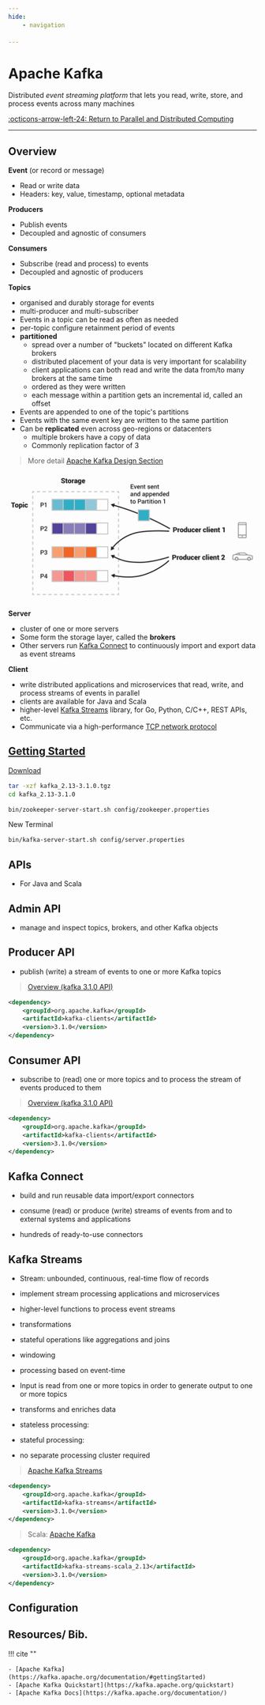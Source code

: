 ```yaml
---
hide:
    - navigation

---
```


# Apache Kafka

Distributed *event streaming platform* that lets you read, write, store, and process events across many machines

[:octicons-arrow-left-24: Return to Parallel and Distributed Computing](/Knowledge-Notebook/Parallel-Distributed/)

---

## Overview

**Event** (or record or message)
- Read or write data
- Headers: key, value, timestamp, optional metadata

**Producers**

- Publish events
- Decoupled and agnostic of consumers

**Consumers**

- Subscribe (read and process) to events
- Decoupled and agnostic of producers

**Topics**

- organised and durably storage for events
- multi-producer and multi-subscriber
- Events in a topic can be read as often as needed
- per-topic configure retainment period of events
- **partitioned**
    - spread over a number of &quot;buckets&quot; located on different Kafka brokers
    - distributed placement of your data is very important for scalability
    - client applications can both read and write the data from/to many brokers at the same time
    - ordered as they were written
    - each message within a partition gets an incremental id, called an offset
- Events are appended to one of the topic&#39;s partitions
- Events with the same event key are written to the same partition
- Can be **replicated** even across geo-regions or datacenters
    - multiple brokers have a copy of data
    - Commonly replication factor of 3


> More detail [Apache Kafka Design Section](https://kafka.apache.org/documentation/#design)


![](../../assets/streams-and-tables-p1_p4.png)

**Server**

- cluster of one or more servers
- Some form the storage layer, called the **brokers**
- Other servers run [Kafka Connect](https://kafka.apache.org/documentation/#connect) to continuously import and export data as event streams

**Client**

- write distributed applications and microservices that read, write, and process streams of events in parallel
- clients are available for Java and Scala
- higher-level [Kafka Streams](https://kafka.apache.org/documentation/streams/) library, for Go, Python, C/C++, REST APIs, etc.
- Communicate via a high-performance [TCP network protocol](https://kafka.apache.org/protocol.html)

## [Getting Started](https://kafka.apache.org/documentation/#quickstart)
[Download](https://www.apache.org/dyn/closer.cgi?path=/kafka/3.1.0/kafka_2.13-3.1.0.tgz)

```bash
tar -xzf kafka_2.13-3.1.0.tgz
cd kafka_2.13-3.1.0
```

```bash
bin/zookeeper-server-start.sh config/zookeeper.properties
```

New Terminal

```bash
bin/kafka-server-start.sh config/server.properties
```

## APIs

- For Java and Scala

## Admin API

- manage and inspect topics, brokers, and other Kafka objects

## Producer API

- publish (write) a stream of events to one or more Kafka topics

> [Overview (kafka 3.1.0 API)](https://kafka.apache.org/31/javadoc/index.html?org/apache/kafka/clients/producer/KafkaProducer.html)

```xml
<dependency>
    <groupId>org.apache.kafka</groupId>
    <artifactId>kafka-clients</artifactId>
    <version>3.1.0</version>
</dependency>
```

## Consumer API

- subscribe to (read) one or more topics and to process the stream of events produced to them

> [Overview (kafka 3.1.0 API)](https://kafka.apache.org/31/javadoc/index.html?org/apache/kafka/clients/consumer/KafkaConsumer.html)

```xml
<dependency>
    <groupId>org.apache.kafka</groupId>
    <artifactId>kafka-clients</artifactId>
    <version>3.1.0</version>
</dependency>
```

## Kafka Connect

- build and run reusable data import/export connectors

- consume (read) or produce (write) streams of events from and to external systems and applications

- hundreds of ready-to-use connectors


## Kafka Streams

- Stream: unbounded, continuous, real-time flow of records
- implement stream processing applications and microservices
- higher-level functions to process event streams
- transformations
- stateful operations like aggregations and joins
- windowing
- processing based on event-time
- Input is read from one or more topics in order to generate output to one or more topics
- transforms and enriches data
- stateless processing:

- stateful processing:
- no separate processing cluster required

> [Apache Kafka Streams](https://kafka.apache.org/31/documentation/streams)

```xml
<dependency>
    <groupId>org.apache.kafka</groupId>
    <artifactId>kafka-streams</artifactId>
    <version>3.1.0</version>
</dependency>
```

>  Scala: [Apache Kafka](https://kafka.apache.org/31/documentation/streams/developer-guide/dsl-api.html#scala-dsl)

```xml
<dependency>
    <groupId>org.apache.kafka</groupId>
    <artifactId>kafka-streams-scala_2.13</artifactId>
    <version>3.1.0</version>
</dependency>
```

## Configuration

## Resources/ Bib.

!!! cite ""

    - [Apache Kafka](https://kafka.apache.org/documentation/#gettingStarted)
    - [Apache Kafka Quickstart](https://kafka.apache.org/quickstart)
    - [Apache Kafka Docs](https://kafka.apache.org/documentation/)
